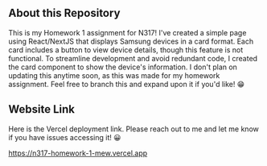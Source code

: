 ## About this Repository
This is my Homework 1 assignment for N317! I've created a simple page using React/NextJS that displays Samsung devices in a card format. Each card includes a button to view device details, though this feature is not functional. To streamline development and avoid redundant code, I created the card component to show the device's information. I don't plan on updating this anytime soon, as this was made for my homework assignment. Feel free to branch this and expand upon it if you'd like! 😁

## Website Link
Here is the Vercel deployment link. Please reach out to me and let me know if you have issues accessing it! 😀

https://n317-homework-1-mew.vercel.app
